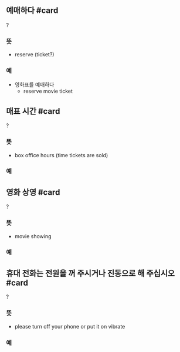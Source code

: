 ## 예매하다 #card
?
### 뜻
- reserve (ticket?)
### 예
- 영화표를 예매하다
	- reserve movie ticket
<!--SR:!2024-10-14,40,290-->

## 매표 시간 #card
?
### 뜻
- box office hours (time tickets are sold)
### 예
<!--SR:!2024-10-03,10,210-->

## 영화 상영 #card
?
### 뜻
- movie showing
### 예
<!--SR:!2024-09-28,5,190-->

## 휴대 전화는 전원을 꺼 주시거나 진동으로 해 주십시오 #card
?
### 뜻
- please turn off your phone or put it on vibrate
### 예
<!--SR:!2024-09-17,9,250-->

